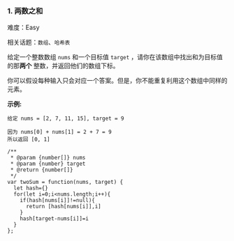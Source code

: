 ### 1. 两数之和

难度：Easy

相关话题：`数组`、`哈希表`

给定一个整数数组  `nums` 和一个目标值  `target` ，请你在该数组中找出和为目标值的那**两个** 整数，并返回他们的数组下标。



你可以假设每种输入只会对应一个答案。但是，你不能重复利用这个数组中同样的元素。



**示例:** 



```
给定 nums = [2, 7, 11, 15], target = 9

因为 nums[0] + nums[1] = 2 + 7 = 9
所以返回 [0, 1]
```

```
/**
 * @param {number[]} nums
 * @param {number} target
 * @return {number[]}
 */
var twoSum = function(nums, target) {
  let hash={}
  for(let i=0;i<nums.length;i++){
    if(hash[nums[i]]!=null){
      return [hash[nums[i]],i]
    }
    hash[target-nums[i]]=i
  }
};
```


